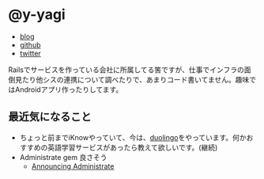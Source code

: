 # @y-yagi

- [blog](http://y-yagi.tumblr.com/)
- [github](https://github.com/y-yagi)
- [twitter](https://twitter.com/y_yagi)

Railsでサービスを作っている会社に所属してる筈ですが、仕事でインフラの面倒見たり他シスの連携について調べたりで、あまりコード書いてません。趣味ではAndroidアプリ作ったりしてます。

## 最近気になること

* ちょっと前までiKnowやっていて、今は、[duolingo](https://www.duolingo.com/)をやっています。何かおすすめの英語学習サービスがあったら教えて欲しいです。(継続)
* Administrate gem 良さそう
  * [Announcing Administrate](https://robots.thoughtbot.com/announcing-administrate)
